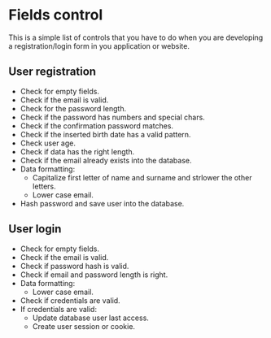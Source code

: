 # Fields control
This is a simple list of controls that you have to do when you are developing a registration/login form in you application or website.

## User registration
* Check for empty fields.
* Check if the email is valid.
* Check for the password length.
* Check if the password has numbers and special chars.
* Check if the confirmation password matches.
* Check if the inserted birth date has a valid pattern.
* Check user age.
* Check if data has the right length.
* Check if the email already exists into the database.
* Data formatting:
  - Capitalize first letter of name and surname and strlower the other letters.
  - Lower case email.
* Hash password and save user into the database.

## User login
* Check for empty fields.
* Check if the email is valid.
* Check if password hash is valid.
* Check if email and password length is right.
* Data formatting:
  - Lower case email.
* Check if credentials are valid.
* If credentials are valid:
  - Update database user last access.
  - Create user session or cookie.
